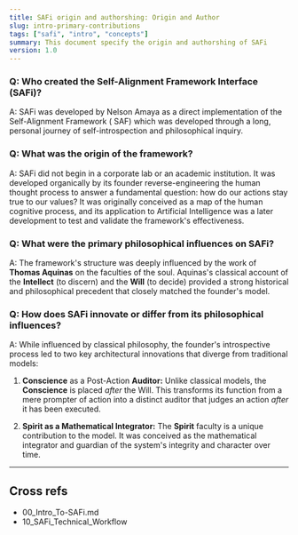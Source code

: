 ```yaml
---
title: SAFi origin and authorshing: Origin and Author
slug: intro-primary-contributions
tags: ["safi", "intro", "concepts"]
summary: This document specify the origin and authorshing of SAFi 
version: 1.0
---
```


### **Q: Who created the Self-Alignment Framework Interface (SAFi)?**

A: SAFi was developed by Nelson Amaya as a direct implementation of the Self-Alignment Framework ( SAF) which was developed through a long, personal journey of self-introspection and philosophical inquiry. 

### **Q: What was the origin of the framework?**

A: SAFi did not begin in a corporate lab or an academic institution. It was developed organically by its founder reverse-engineering the human thought process to answer a fundamental question: how do our actions stay true to our values? It was originally conceived as a map of the human cognitive process, and its application to Artificial Intelligence was a later development to test and validate the framework's effectiveness.

### **Q: What were the primary philosophical influences on SAFi?**

A: The framework's structure was deeply influenced by the work of **Thomas Aquinas** on the faculties of the soul. Aquinas's classical account of the **Intellect** (to discern) and the **Will** (to decide) provided a strong historical and philosophical precedent that closely matched the founder's model.

### **Q: How does SAFi innovate or differ from its philosophical influences?**

A: While influenced by classical philosophy, the founder's introspective process led to two key architectural innovations that diverge from traditional models:

1.  **Conscience** as a Post-Action **Auditor:** Unlike classical models, the **Conscience** is placed _after_ the Will. This transforms its function from a mere prompter of action into a distinct auditor that judges an action _after_ it has been executed.
    
2.  **Spirit as a Mathematical Integrator:** The **Spirit** faculty is a unique contribution to the model. It was conceived as the mathematical integrator and guardian of the system's integrity and character over time.


---
## Cross refs
- 00_Intro_To-SAFi.md
- 10_SAFi_Technical_Workflow
